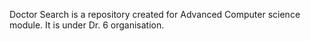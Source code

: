
Doctor Search is a repository created for Advanced Computer science module.
It is under Dr. 6 organisation.

